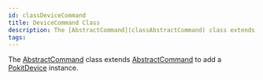 ```yaml
---
id: classDeviceCommand
title: DeviceCommand Class
description: The [AbstractCommand](classAbstractCommand) class extends [AbstractCommand](classAbstractCommand) to add a [PokitDevice](classPokitDevice) instance.
tags:
---
```

The [AbstractCommand](classAbstractCommand) class extends [AbstractCommand](classAbstractCommand) to add a [PokitDevice](classPokitDevice) instance.




